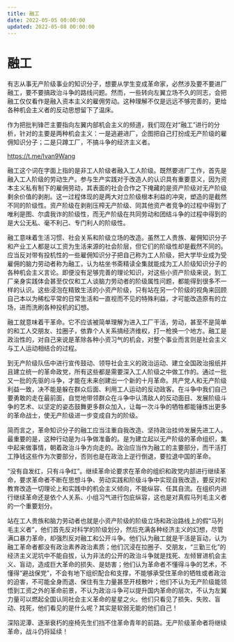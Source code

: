 ```yaml
---
title: 融工
date: 2022-05-05 00:00:00
updated: 2022-05-08 00:00:00
---
```


# 融工
有志从事无产阶级事业的知识分子，想要从学生变成革命家，必然涉及要不要进厂融工，要不要搞政治斗争的路线问题。然而，一些转向左翼立场不久的同志，会把融工仅仅看作是融入资本主义的雇佣劳动。这种理解不仅是远远不够完善的，更给各种机会主义者的反动思想留下了温床。

作为把批判锋芒主要指向左翼内部机会主义的频道，我们现在对“融工”进行的分析，针对的主要是两种机会主义：一是逃避进厂，企图把自己打扮成无产阶级的雇佣知识分子；二是只蹲工厂，不搞斗争的经济主义者。

https://t.me/Ivan9Wang

融工这个词在字面上指的是非工人阶级者融入工人阶级。既然要进厂工作，首先是融入工人阶级的劳动生产。参与生产实践对于改造人的认识具有重要意义，因为资本主义私有制下的雇佣劳动，其表面的社会合作之下掩藏的是资产阶级对无产阶级剩余价值的剥削。这一过程体现的是两大对立阶级根本利益的冲突，塑造的是截然不同的阶级性。资产阶级在剥削压榨无产阶级、同其他资产者竞争的过程中得到了唯利是图、尔虞我诈的阶级性，而无产阶级在共同劳动和团结斗争的过程中得到的是大公无私、毫不利己、专门利人的阶级性。

融工意味着生活习惯、社会关系和阶级立场的改造。虽然工人贵族、雇佣知识分子和产业工人都是以工资为生活来源的社会阶层，但它们的阶级性却是截然不同的。应当反对带有投机性的一些雇佣知识分子把自己称为工人阶级，把大学毕业成为受雇佣的脑力劳动者称为融工，认为枯坐书斋精读全集就能成为工人阶级知识分子的各种机会主义言论。即便没有足够完善的理论知识，对这些小资产阶级来说，到工厂亲身实践体会甚至仅仅和工人谈脑力劳动者的阶级属性问题，都能得到很多不一样的认识。这些浸泡在精致生活的小资产阶级，只有站在另一个阶级的视角来回顾自己本以为稀松平常的日常生活和一直视而不见的特殊利益，才可能改造原有的立场，进而洗刷各种投机的幻想。

融工就意味着干革命。它不应该被简单理解为进入工厂干活，劳动，甚至不是简单的和工人交朋友、拉圈子，依靠个人关系搞经济维权，打一枪换一个地方。融工是政治性的，对自己来说是革除各种小资习气的机会，对整个事业而言则是社会主义与工人运动相结合的过程。

到无产阶级队伍中进行宣传鼓动、领导社会主义的政治运动、建立全国政治报纸并且建立统一的革命政党，所有这些都是需要深入工人阶级之中做工作的。通过一批又一批的先驱的斗争，才能在未来创建出一个新的十月革命。共产党人和无产阶级利益一致，决不能是躲在群众后面、利用工人运动的反动政客。在斗争中我们自己要勇敢的走在最前面，自觉地带领群众在斗争中认清敌人的反动面目、发展阶级斗争的艺术、以坚定的姿态鼓舞更多群众加入，让每一次斗争的牺牲都能锤炼出更多的革命战士，使无产阶级进一步变成自为的阶级。

简而言之，革命知识分子的融工应当注重自我改造、坚持政治挂帅发展先进工人。最重要的是，这种行动是为斗争做准备的。是为建立起以无产阶级的革命组织，集中起来做事情，朝着政治斗争方向走的。政治应当作为融工的主要部分，而干活打工挣钱这些作为次要部分，否则也是在政治上逆行倒退，要拉退中国的革命。

“没有自发红，只有斗争红”。继续革命论要求在革命的组织和政党内部进行继续革命，要求革命者不断在思想斗争、劳动实践和阶级斗争中实现自我改造，要反对和教育改造一切理论上和实践中的机会主义倾向，不能纵容、任其自流。在组织内进行继续革命还是依个人关系、小组习气进行包庇纵容，这也是对真假马列毛主义者的一个重要划分。

站在工人贵族和脑力劳动者也就是小资产阶级的阶级立场和政治路线上的假“马列毛主义者”，他们首先反对科学的阶级划分，然后充满各种经济主义的幻想，尽管满口暴力革命，却强烈反对融工和公开斗争。他们认为融工就是干活是盲动，认为融工革命者都没有政治素养政治素质；他们沉浸在拉圈子、交朋友，“三勤三化”的经济主义泥坑中不能自拔，认为非法的公开的政治斗争就是找死、左倾冒进机会主义、盲动，造成巨大革命的损失、是妨害；他们认为革命者不懂得斗争的艺术，不懂得“避战保党”，不会有地下组织配合和支撑，不能够承受住革命的牺牲或者政治的迫害，不可能全身而退、保住有生力量甚至开枝散叶；他们不认为无产阶级能领悟到工资之外的革命前景，不认为政治斗争可以提升国内革命的层次，不认为左翼力量可以燃起全国认同社会主义革命的星星之火。他们只看见了损失、失败、盲动、找死，他们看见的是什么呢？其实是软弱无能的他们自己！

深陷泥潭、逐渐衰朽的座椅先生们挡不住革命青年的前路。无产阶级革命者将继续革命，战斗仍将延续！
